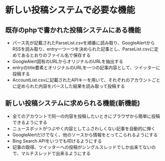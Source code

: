 # 新しい投稿システムで必要な機能

## 既存のphpで書かれた投稿システムにある機能

- パース先が記載されたParseList.csvを順番に読み取り、GoogleAlertからRSSを読み取り、entry一つ一つを決められた記事とし、ParseList.csvに定めてあるとおりのファイル名で保存する
- GoogleAlert固有のURLからオリジナルのURLを抽出する
- entryのtitle要素とオリジナルのURLを一つの記事内容として、ツイッターに投稿する
- AccountList.csvに記載されたAPIキーを用いて、それぞれのアカウントごとに定められた内容をパースした結果を読み取って投稿する

## 新しい投稿システムに求められる機能(新機能)

- 全てのアカウントで同一の内容を投稿したいときにブラウザから簡単に投稿できるようにする
- ニュースボットがつぶやく内容としてふさわしくない記事を自動的に弾く
- GoogleAlertだけでなく、他のソースから情報をとってこられるようにする
- Bing Search APIをいつでも叩けるようにする
- 記事の取得、ツイッターへの投稿がシングルスレッドでしか出来てないので、マルチスレッドで出来るようにする
